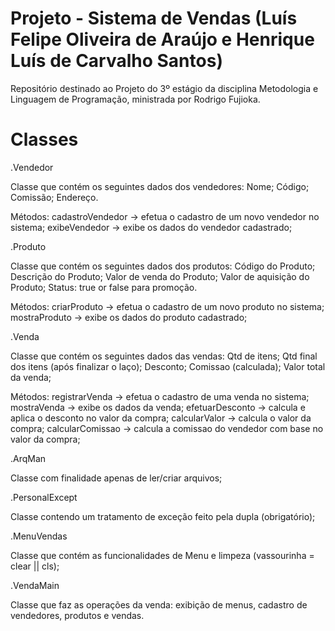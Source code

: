 # Projeto - Sistema de Vendas (Luís Felipe Oliveira de Araújo e Henrique Luís de Carvalho Santos)

Repositório destinado ao Projeto do 3º estágio da disciplina Metodologia e Linguagem de Programação, ministrada por Rodrigo Fujioka.

# Classes

.Vendedor

  Classe que contém os seguintes dados dos vendedores:
      Nome;
      Código;
      Comissão;
      Endereço.
  
  Métodos:
      cadastroVendedor -> efetua o cadastro de um novo vendedor no sistema;
      exibeVendedor -> exibe os dados do vendedor cadastrado;
  
.Produto

  Classe que contém os seguintes dados dos produtos:
      Código do Produto;
      Descrição do Produto;
      Valor de venda do Produto;
      Valor de aquisição do Produto;
      Status: true or false para promoção.
  
  Métodos:
      criarProduto -> efetua o cadastro de um novo produto no sistema;
      mostraProduto -> exibe os dados do produto cadastrado;
      
      
 .Venda

  Classe que contém os seguintes dados das vendas:
      Qtd de itens;
      Qtd final dos itens (após finalizar o laço);
      Desconto;
      Comissao (calculada);
      Valor total da venda;
  
  Métodos:
      registrarVenda -> efetua o cadastro de uma venda no sistema;
      mostraVenda -> exibe os dados da venda;
      efetuarDesconto -> calcula e aplica o desconto no valor da compra;
      calcularValor -> calcula o valor da compra;
      calcularComissao -> calcula a comissao do vendedor com base no valor da compra;
 
 .ArqMan
 
  Classe com finalidade apenas de ler/criar arquivos;
  
.PersonalExcept

 Classe contendo um tratamento de exceção feito pela dupla (obrigatório);
 
.MenuVendas

 Classe que contém as funcionalidades de Menu e limpeza (vassourinha = clear || cls);
 
.VendaMain

 Classe que faz as operações da venda: exibição de menus, cadastro de vendedores, produtos e vendas.
